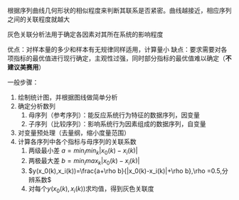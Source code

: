 
根据序列曲线几何形状的相似程度来判断其联系是否紧密。曲线越接近，相应序列之间的关联程度就越大

灰色关联分析法用于确定各因素对其所在系统的影响程度

优点：对样本量的多少和样本有无规律同样适用，计算量小
缺点：要求需要对各项指标的最优值进行现行确定，主观性过强，同时部分指标的最优值难以确定（**不建议美赛用**）

一般步骤：
1. 绘制统计图，并根据图线做简单分析
2. 确定分析数列
	1. 母序列（参考序列）：能反应系统行为特征的数据序列，因变量
	2. 子序列（比较序列）：影响系统行为因素组成的数据序列，自变量
3. 对变量预处理（去量纲，缩小度量范围）
4. 计算各序列中各个指标与母序列的关联系数
	1. 两级最小差 $a=min_imin_k|x_0(k)-x_i(k)|$
	2. 两极最大差 $b=min_imax_k|x_0(k)-x_i(k)|$
	3. $y(x_0(k),x_i(k))=\frac{a+\rho b}{|x_0(k)-x_i(k)|+\rho b},\rho =0.5,分辨系数$
	4. 对每个$y(x_0(k),x_i(k))$求均值，得到灰色关联度


